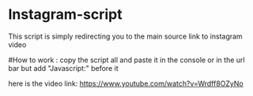 # Instagram-script

This script is simply redirecting you to the main source link to instagram video

#How to work :
copy the script all 
and paste it in the console or in the url bar but add "Javascript:" before it

here is the video link:
https://www.youtube.com/watch?v=Wrdff8OZyNo
